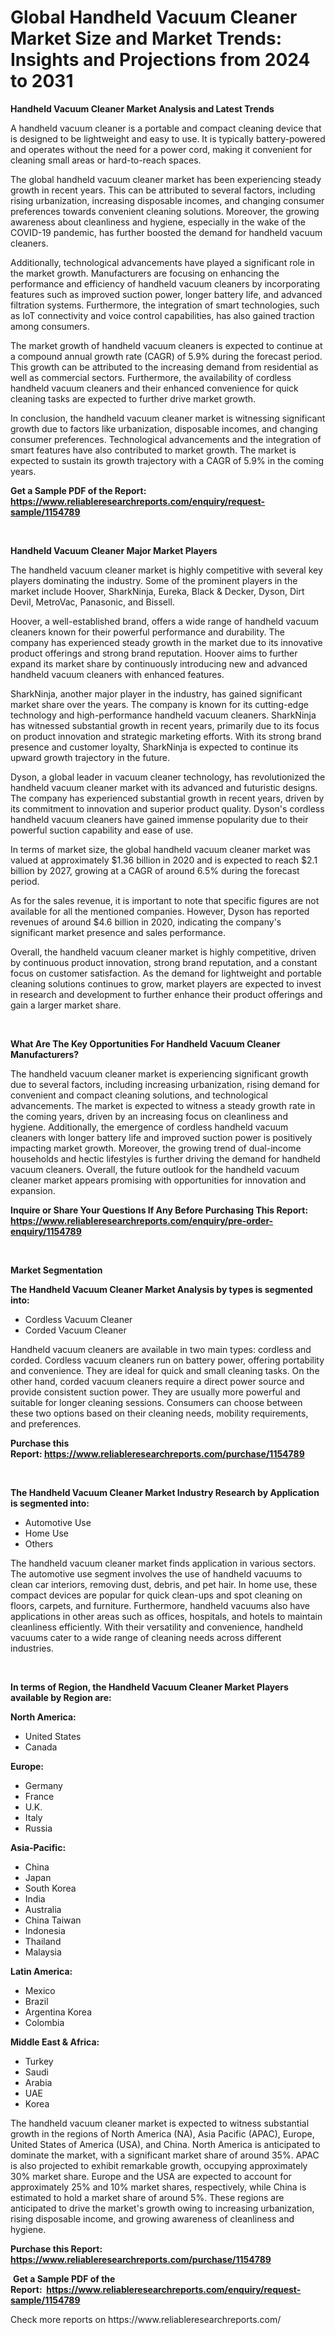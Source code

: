<p><h1>Global Handheld Vacuum Cleaner Market Size and Market Trends: Insights and Projections from 2024 to 2031</h1></p><p><strong>Handheld Vacuum Cleaner Market Analysis and Latest Trends</strong></p>
<p><p>A handheld vacuum cleaner is a portable and compact cleaning device that is designed to be lightweight and easy to use. It is typically battery-powered and operates without the need for a power cord, making it convenient for cleaning small areas or hard-to-reach spaces.</p><p>The global handheld vacuum cleaner market has been experiencing steady growth in recent years. This can be attributed to several factors, including rising urbanization, increasing disposable incomes, and changing consumer preferences towards convenient cleaning solutions. Moreover, the growing awareness about cleanliness and hygiene, especially in the wake of the COVID-19 pandemic, has further boosted the demand for handheld vacuum cleaners.</p><p>Additionally, technological advancements have played a significant role in the market growth. Manufacturers are focusing on enhancing the performance and efficiency of handheld vacuum cleaners by incorporating features such as improved suction power, longer battery life, and advanced filtration systems. Furthermore, the integration of smart technologies, such as IoT connectivity and voice control capabilities, has also gained traction among consumers.</p><p>The market growth of handheld vacuum cleaners is expected to continue at a compound annual growth rate (CAGR) of 5.9% during the forecast period. This growth can be attributed to the increasing demand from residential as well as commercial sectors. Furthermore, the availability of cordless handheld vacuum cleaners and their enhanced convenience for quick cleaning tasks are expected to further drive market growth.</p><p>In conclusion, the handheld vacuum cleaner market is witnessing significant growth due to factors like urbanization, disposable incomes, and changing consumer preferences. Technological advancements and the integration of smart features have also contributed to market growth. The market is expected to sustain its growth trajectory with a CAGR of 5.9% in the coming years.</p></p>
<p><strong>Get a Sample PDF of the Report:&nbsp; <a href="https://www.reliableresearchreports.com/enquiry/request-sample/1154789">https://www.reliableresearchreports.com/enquiry/request-sample/1154789</a></strong></p>
<p>&nbsp;</p>
<p><strong>Handheld Vacuum Cleaner Major Market Players</strong></p>
<p><p>The handheld vacuum cleaner market is highly competitive with several key players dominating the industry. Some of the prominent players in the market include Hoover, SharkNinja, Eureka, Black & Decker, Dyson, Dirt Devil, MetroVac, Panasonic, and Bissell.</p><p>Hoover, a well-established brand, offers a wide range of handheld vacuum cleaners known for their powerful performance and durability. The company has experienced steady growth in the market due to its innovative product offerings and strong brand reputation. Hoover aims to further expand its market share by continuously introducing new and advanced handheld vacuum cleaners with enhanced features.</p><p>SharkNinja, another major player in the industry, has gained significant market share over the years. The company is known for its cutting-edge technology and high-performance handheld vacuum cleaners. SharkNinja has witnessed substantial growth in recent years, primarily due to its focus on product innovation and strategic marketing efforts. With its strong brand presence and customer loyalty, SharkNinja is expected to continue its upward growth trajectory in the future.</p><p>Dyson, a global leader in vacuum cleaner technology, has revolutionized the handheld vacuum cleaner market with its advanced and futuristic designs. The company has experienced substantial growth in recent years, driven by its commitment to innovation and superior product quality. Dyson's cordless handheld vacuum cleaners have gained immense popularity due to their powerful suction capability and ease of use.</p><p>In terms of market size, the global handheld vacuum cleaner market was valued at approximately $1.36 billion in 2020 and is expected to reach $2.1 billion by 2027, growing at a CAGR of around 6.5% during the forecast period.</p><p>As for the sales revenue, it is important to note that specific figures are not available for all the mentioned companies. However, Dyson has reported revenues of around $4.6 billion in 2020, indicating the company's significant market presence and sales performance.</p><p>Overall, the handheld vacuum cleaner market is highly competitive, driven by continuous product innovation, strong brand reputation, and a constant focus on customer satisfaction. As the demand for lightweight and portable cleaning solutions continues to grow, market players are expected to invest in research and development to further enhance their product offerings and gain a larger market share.</p></p>
<p>&nbsp;</p>
<p><strong>What Are The Key Opportunities For Handheld Vacuum Cleaner Manufacturers?</strong></p>
<p><p>The handheld vacuum cleaner market is experiencing significant growth due to several factors, including increasing urbanization, rising demand for convenient and compact cleaning solutions, and technological advancements. The market is expected to witness a steady growth rate in the coming years, driven by an increasing focus on cleanliness and hygiene. Additionally, the emergence of cordless handheld vacuum cleaners with longer battery life and improved suction power is positively impacting market growth. Moreover, the growing trend of dual-income households and hectic lifestyles is further driving the demand for handheld vacuum cleaners. Overall, the future outlook for the handheld vacuum cleaner market appears promising with opportunities for innovation and expansion.</p></p>
<p><strong>Inquire or Share Your Questions If Any Before Purchasing This Report: <a href="https://www.reliableresearchreports.com/enquiry/pre-order-enquiry/1154789">https://www.reliableresearchreports.com/enquiry/pre-order-enquiry/1154789</a></strong></p>
<p>&nbsp;</p>
<p><strong>Market Segmentation</strong></p>
<p><strong>The Handheld Vacuum Cleaner Market Analysis by types is segmented into:</strong></p>
<p><ul><li>Cordless Vacuum Cleaner</li><li>Corded Vacuum Cleaner</li></ul></p>
<p><p>Handheld vacuum cleaners are available in two main types: cordless and corded. Cordless vacuum cleaners run on battery power, offering portability and convenience. They are ideal for quick and small cleaning tasks. On the other hand, corded vacuum cleaners require a direct power source and provide consistent suction power. They are usually more powerful and suitable for longer cleaning sessions. Consumers can choose between these two options based on their cleaning needs, mobility requirements, and preferences.</p></p>
<p><strong>Purchase this Report:&nbsp;<a href="https://www.reliableresearchreports.com/purchase/1154789">https://www.reliableresearchreports.com/purchase/1154789</a></strong></p>
<p>&nbsp;</p>
<p><strong>The Handheld Vacuum Cleaner Market Industry Research by Application is segmented into:</strong></p>
<p><ul><li>Automotive Use</li><li>Home Use</li><li>Others</li></ul></p>
<p><p>The handheld vacuum cleaner market finds application in various sectors. The automotive use segment involves the use of handheld vacuums to clean car interiors, removing dust, debris, and pet hair. In home use, these compact devices are popular for quick clean-ups and spot cleaning on floors, carpets, and furniture. Furthermore, handheld vacuums also have applications in other areas such as offices, hospitals, and hotels to maintain cleanliness efficiently. With their versatility and convenience, handheld vacuums cater to a wide range of cleaning needs across different industries.</p></p>
<p>&nbsp;</p>
<p><strong>In terms of Region, the Handheld Vacuum Cleaner Market Players available by Region are:</strong></p>
<p>
    <p> <strong> North America: </strong>
        <ul>
            <li>United States</li>
            <li>Canada</li>
        </ul>
        </p> 
    <p> <strong> Europe: </strong>
        <ul>
            <li>Germany</li>
            <li>France</li>
            <li>U.K.</li>
            <li>Italy</li>
            <li>Russia</li>
        </ul>
        </p> 
    <p> <strong> Asia-Pacific: </strong>
        <ul>
            <li>China</li>
            <li>Japan</li>
            <li>South Korea</li>
            <li>India</li>
            <li>Australia</li>
            <li>China Taiwan</li>
            <li>Indonesia</li>
            <li>Thailand</li>
            <li>Malaysia</li>
        </ul>
        </p> 
    <p> <strong> Latin America: </strong>
        <ul>
            <li>Mexico</li>
            <li>Brazil</li>
            <li>Argentina Korea</li>
            <li>Colombia</li>
        </ul>
        </p> 
    <p> <strong> Middle East & Africa: </strong>
        <ul>
            <li>Turkey</li>
            <li>Saudi</li>
            <li>Arabia</li>
            <li>UAE</li>
            <li>Korea</li>
        </ul>
    </p>
    </p>
<p><p>The handheld vacuum cleaner market is expected to witness substantial growth in the regions of North America (NA), Asia Pacific (APAC), Europe, United States of America (USA), and China. North America is anticipated to dominate the market, with a significant market share of around 35%. APAC is also projected to exhibit remarkable growth, occupying approximately 30% market share. Europe and the USA are expected to account for approximately 25% and 10% market shares, respectively, while China is estimated to hold a market share of around 5%. These regions are anticipated to drive the market's growth owing to increasing urbanization, rising disposable income, and growing awareness of cleanliness and hygiene.</p></p>
<p><strong>Purchase this Report: <a href="https://www.reliableresearchreports.com/purchase/1154789">https://www.reliableresearchreports.com/purchase/1154789</a></strong></p>
<p>&nbsp;<strong>Get a Sample PDF of the Report:&nbsp;&nbsp;<a href="https://www.reliableresearchreports.com/enquiry/request-sample/1154789">https://www.reliableresearchreports.com/enquiry/request-sample/1154789</a></strong></p>
<p><strong></strong></p>
<p>Check more reports on https://www.reliableresearchreports.com/</p>